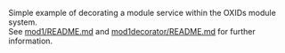 Simple example of decorating a module service within the OXIDs module system.  
See [mod1/README.md](repo/oxs/mod1/README.md) and [mod1decorator/README.md](repo/oxs/mod1decorator/README.md) for further information.
